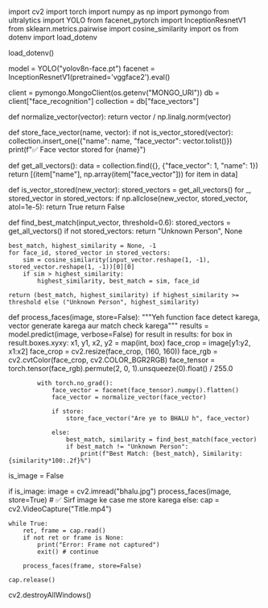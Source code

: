 import cv2
import torch
import numpy as np
import pymongo
from ultralytics import YOLO
from facenet_pytorch import InceptionResnetV1
from sklearn.metrics.pairwise import cosine_similarity
import os
from dotenv import load_dotenv

load_dotenv()


model = YOLO("yolov8n-face.pt")
facenet = InceptionResnetV1(pretrained='vggface2').eval()

client = pymongo.MongoClient(os.getenv("MONGO_URI"))
db = client["face_recognition"]
collection = db["face_vectors"]

def normalize_vector(vector):
    return vector / np.linalg.norm(vector)

def store_face_vector(name, vector):
    if not is_vector_stored(vector):
        collection.insert_one({"name": name, "face_vector": vector.tolist()})
        print(f"✅ Face vector stored for {name}")

def get_all_vectors():
    data = collection.find({}, {"face_vector": 1, "name": 1})
    return [(item["name"], np.array(item["face_vector"])) for item in data]

def is_vector_stored(new_vector):
    stored_vectors = get_all_vectors()
    for _, stored_vector in stored_vectors:
        if np.allclose(new_vector, stored_vector, atol=1e-5):
            return True
    return False

def find_best_match(input_vector, threshold=0.6):
    stored_vectors = get_all_vectors()
    if not stored_vectors:
        return "Unknown Person", None

    best_match, highest_similarity = None, -1
    for face_id, stored_vector in stored_vectors:
        sim = cosine_similarity(input_vector.reshape(1, -1), stored_vector.reshape(1, -1))[0][0]
        if sim > highest_similarity:
            highest_similarity, best_match = sim, face_id

    return (best_match, highest_similarity) if highest_similarity >= threshold else ("Unknown Person", highest_similarity)

def process_faces(image, store=False):
    """Yeh function face detect karega, vector generate karega aur match check karega"""
    results = model.predict(image, verbose=False)
    for result in results:
        for box in result.boxes.xyxy:
            x1, y1, x2, y2 = map(int, box)
            face_crop = image[y1:y2, x1:x2]
            face_crop = cv2.resize(face_crop, (160, 160))
            face_rgb = cv2.cvtColor(face_crop, cv2.COLOR_BGR2RGB)
            face_tensor = torch.tensor(face_rgb).permute(2, 0, 1).unsqueeze(0).float() / 255.0

            with torch.no_grad():
                face_vector = facenet(face_tensor).numpy().flatten()
                face_vector = normalize_vector(face_vector)

                if store:
                    store_face_vector("Are ye to BHALU h", face_vector)
                
                else:
                    best_match, similarity = find_best_match(face_vector)
                    if best_match != "Unknown Person":
                        print(f"Best Match: {best_match}, Similarity: {similarity*100:.2f}%")


is_image = False 

if is_image:
    image = cv2.imread("bhalu.jpg")
    process_faces(image, store=True)  # ✅ Sirf image ke case me store karega
else:
    cap = cv2.VideoCapture("Title.mp4")

    while True:
        ret, frame = cap.read()
        if not ret or frame is None:
            print("Error: Frame not captured")
            exit() # continue
       
        process_faces(frame, store=False)

    cap.release()

cv2.destroyAllWindows()







